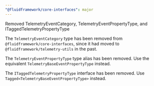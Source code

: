 ```yaml
---
"@fluidframework/core-interfaces": major
---
```


Removed TelemetryEventCategory, TelemetryEventPropertyType, and ITaggedTelemetryPropertyType

The `TelemetryEventCategory` type has been removed from `@fluidframework/core-interfaces`, since it had moved to
`@fluidframework/telemetry-utils` in the past.

The `TelemetryEventPropertyType` type alias has been removed.
Use the equivalent `TelemetryBaseEventPropertyType` instead.

The `ITaggedTelemetryPropertyType` interface has been removed.
Use `Tagged<TelemetryBaseEventPropertyType>` instead.
